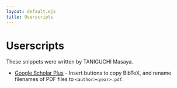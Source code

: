 ```yaml
---
layout: default.ejs
title: Userscripts
---
```


# Userscripts

These snippets were written by TANIGUCHI Masaya.

- [Google Scholar Plus](https://gist.github.com/nzt/be9acbfbce0f10198d9ecdd803a9c5aa) - Insert buttons to copy BibTeX, and rename filenames of PDF files to `<author><year>.pdf`.